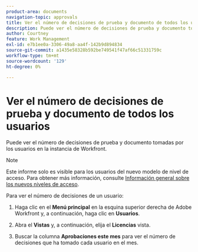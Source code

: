 ```yaml
---
product-area: documents
navigation-topic: approvals
title: Ver el número de decisiones de prueba y documento de todos los usuarios
description: Puede ver el número de decisiones de prueba y documento tomadas por los usuarios en la instancia de Workfront.
author: Courtney
feature: Work Management
exl-id: e7b1ee0a-3306-49a8-aa4f-142b9d894834
source-git-commit: a1435e58328b592be749541f47af66c51331759c
workflow-type: tm+mt
source-wordcount: '129'
ht-degree: 0%

---
```


# Ver el número de decisiones de prueba y documento de todos los usuarios

Puede ver el número de decisiones de prueba y documento tomadas por los usuarios en la instancia de Workfront.

>[!NOTE]
>
>Este informe solo es visible para los usuarios del nuevo modelo de nivel de acceso. Para obtener más información, consulte [Información general sobre los nuevos niveles de acceso](/help/quicksilver/administration-and-setup/add-users/how-access-levels-work/access-level-overview.md).

Para ver el número de decisiones de un usuario:

1. Haga clic en el **Menú principal** en la esquina superior derecha de Adobe Workfront y, a continuación, haga clic en **Usuarios**.

1. Abra el **Vistas** y, a continuación, elija el **Licencias** vista.

1. Buscar la columna **Aprobaciones este mes** para ver el número de decisiones que ha tomado cada usuario en el mes.

